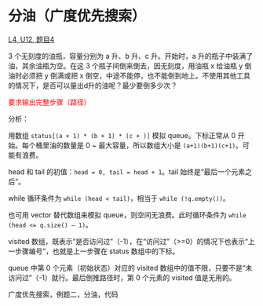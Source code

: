 # 分油（广度优先搜索）

[L4, U12, 题目4](https://oj.youdao.com/course/13/80/1#/1/9457)

3 个无刻度的油瓶，容量分别为 a 升、b 升、c 升。开始时，a 升的瓶子中装满了油，其余油瓶为空。在这 3 个瓶子间倒来倒去，因无刻度，用油瓶 x 给油瓶 y 倒油时必须把 y 倒满或把 x 倒空，中途不能停，也不能倒到地上。不使用其他工具的情况下，是否可以量出d升的油呢？最少要倒多少次？

<font color="red">要求输出完整步骤（路径）</font>

分析：

用数组 `status[(a + 1) * (b + 1) * (c + )]` 模拟 queue。下标正常从 0 开始。每个桶里油的数量是 0 ~ 最大容量，所以数组大小是 `(a+1)(b+1)(c+1)`。可能有浪费。

head 和 tail 的初值：`head = 0, tail = head + 1`。tail 始终是“最后一个元素之后”。

while 循环条件为 `while (head < tail)`，相当于 `while (!q.empty())`。

也可用 vector 替代数组来模拟 queue，则空间无浪费。此时循环条件为 `while (head <= q.size() – 1)`。

visited 数组，既表示“是否访问过”（-1），在“访问过”（>=0）的情况下也表示“上一步骤编号”，也就是上一步骤在 status 数组中的下标。

queue 中第 0 个元素（初始状态）对应的 visited 数组中的值不限，只要不是“未访问过”（-1）就行。最后倒推路径时，第 0 个元素的 visited 值是无用的。


广度优先搜索，例题二，分油，代码

